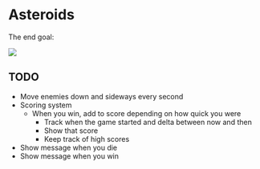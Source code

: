 # Asteroids

The end goal:

![](http://a2.mzstatic.com/us/r30/Purple4/v4/14/43/c6/1443c61c-a087-2a0b-ba23-d89cab57a232/screen568x568.jpeg)

## TODO

- Move enemies down and sideways every second
- Scoring system
    - When you win, add to score depending on how quick you were
      - Track when the game started and delta between now and then
      - Show that score
      - Keep track of high scores
- Show message when you die
- Show message when you win
